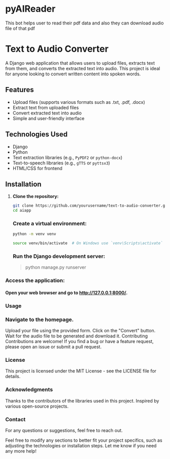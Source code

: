 # pyAIReader
This bot helps user to read their pdf data and also they can download audio file of that pdf

# Text to Audio Converter

A Django web application that allows users to upload files, extracts text from them, and converts the extracted text into audio. This project is ideal for anyone looking to convert written content into spoken words.

## Features

- Upload files (supports various formats such as .txt, .pdf, .docx)
- Extract text from uploaded files
- Convert extracted text into audio
- Simple and user-friendly interface

## Technologies Used

- Django
- Python
- Text extraction libraries (e.g., `PyPDF2` or `python-docx`)
- Text-to-speech libraries (e.g., `gTTS` or `pyttsx3`)
- HTML/CSS for frontend

## Installation

1. **Clone the repository:**

   ```bash
   git clone https://github.com/yourusername/text-to-audio-converter.git
   cd aiapp
   ```
   ### Create a virtual environment:
   ```bash
   python -m venv venv
   ```
   ```bash
   source venv/bin/activate  # On Windows use `venv\Scripts\activate`
   ```
   
   ### Run the Django development server:
   > python manage.py runserver
   

### Access the application:

#### Open your web browser and go to http://127.0.0.1:8000/.

### Usage

### Navigate to the homepage.
Upload your file using the provided form.
Click on the "Convert" button.
Wait for the audio file to be generated and download it.
Contributing
Contributions are welcome! If you find a bug or have a feature request, please open an issue or submit a pull request.

### License
This project is licensed under the MIT License - see the LICENSE file for details.

### Acknowledgments
Thanks to the contributors of the libraries used in this project.
Inspired by various open-source projects.

### Contact
For any questions or suggestions, feel free to reach out.

Feel free to modify any sections to better fit your project specifics, such as adjusting the technologies or installation steps. Let me know if you need any more help!



